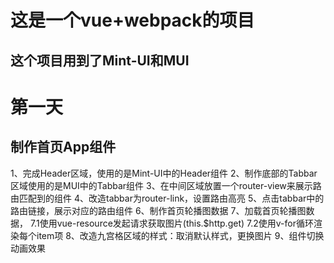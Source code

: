 # 这是一个vue+webpack的项目
## 这个项目用到了Mint-UI和MUI


# 第一天
## 制作首页App组件
1、完成Header区域，使用的是Mint-UI中的Header组件
2、制作底部的Tabbar区域使用的是MUI中的Tabbar组件
3、在中间区域放置一个router-view来展示路由匹配到的组件
4、改造tabbar为router-link，设置路由高亮
5、点击tabbar中的路由链接，展示对应的路由组件
6、制作首页轮播图数据
7、加载首页轮播图数据，
    7.1使用vue-resource发起请求获取图片(this.$http.get)
    7.2使用v-for循环渲染每个item项
8、改造九宫格区域的样式：取消默认样式，更换图片
9、组件切换动画效果
